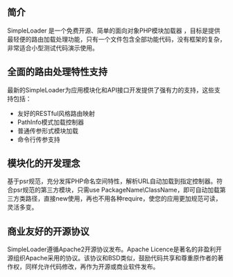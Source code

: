﻿## 简介

SimpleLoader 是一个免费开源、简单的面向对象PHP模块加载器 ，目标是提供最轻便的路由加载处理功能，只有一个文件包含全部功能代码，没有框架的复杂，非常适合小型测试代码演示使用。

## 全面的路由处理特性支持

最新的SimpleLoader为应用模块化和API接口开发提供了强有力的支持，这些支持包括：

*  友好的RESTful风格路由映射
*  PathInfo模式加载控制器
*  普通传参形式模块加载
*  命令行传参支持

## 模块化的开发理念

基于psr规范，充分发挥PHP命名空间特性，解析URL自动加载到指定控制器。符合psr规范的第三方模块，只需use PackageName\ClassName，即可自动加载第三方类路径，直接new使用，再也不用各种require，使您的应用更加规范可读，灵活多变。


## 商业友好的开源协议

SimpleLoader遵循Apache2开源协议发布。Apache Licence是著名的非盈利开源组织Apache采用的协议。该协议和BSD类似，鼓励代码共享和尊重原作者的著作权，同样允许代码修改，再作为开源或商业软件发布。